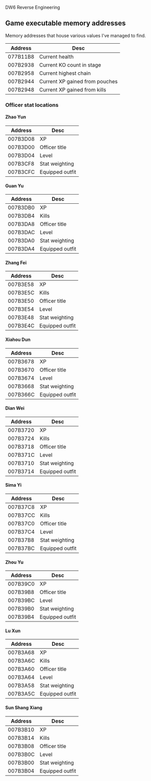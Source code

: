 DW6 Reverse Engineering


## Game executable memory addresses
Memory addresses that house various values I've managed to find.

| Address               | Desc                  
| -------------------   |----------------------    
| 077B11B8              | Current health        
| 007B2938              | Current KO count in stage
| 007B2958              | Current highest chain
| 007B2944              | Current XP gained from pouches
| 007B2948              | Current XP gained from kills

### Officer stat locations

#### Zhao Yun
| Address               | Desc                  
| -------------------   |----------------------    
| 007B3D08              | XP
| 007B3D00              | Officer title
| 007B3D04              | Level
| 007B3CF8              | Stat weighting
| 007B3CFC              | Equipped outfit

#### Guan Yu
| Address               | Desc                  
| -------------------   |----------------------    
| 007B3DB0              | XP
| 007B3DB4              | Kills
| 007B3DA8              | Officer title
| 007B3DAC              | Level
| 007B3DA0              | Stat weighting
| 007B3DA4              | Equipped outfit

#### Zhang Fei
| Address               | Desc                  
| -------------------   |----------------------    
| 007B3E58              | XP
| 007B3E5C              | Kills
| 007B3E50              | Officer title
| 007B3E54              | Level
| 007B3E48              | Stat weighting
| 007B3E4C              | Equipped outfit

#### Xiahou Dun
| Address               | Desc                  
| -------------------   |----------------------    
| 007B3678              | XP
| 007B3670              | Officer title
| 007B3674              | Level
| 007B3668              | Stat weighting
| 007B366C              | Equipped outfit

#### Dian Wei
| Address               | Desc                  
| -------------------   |----------------------    
| 007B3720              | XP
| 007B3724              | Kills
| 007B3718              | Officer title
| 007B371C              | Level
| 007B3710              | Stat weighting
| 007B3714              | Equipped outfit

#### Sima Yi
| Address               | Desc                  
| -------------------   |----------------------    
| 007B37C8              | XP
| 007B37CC              | Kills
| 007B37C0              | Officer title
| 007B37C4              | Level
| 007B37B8              | Stat weighting
| 007B37BC              | Equipped outfit

#### Zhou Yu
| Address               | Desc                  
| -------------------   |----------------------    
| 007B39C0              | XP
| 007B39B8              | Officer title
| 007B39BC              | Level
| 007B39B0              | Stat weighting
| 007B39B4              | Equipped outfit

#### Lu Xun
| Address               | Desc                  
| -------------------   |----------------------    
| 007B3A68              | XP
| 007B3A6C              | Kills
| 007B3A60              | Officer title
| 007B3A64              | Level
| 007B3A58              | Stat weighting
| 007B3A5C              | Equipped outfit

#### Sun Shang Xiang
| Address               | Desc                  
| -------------------   |----------------------    
| 007B3B10              | XP
| 007B3B14              | Kills
| 007B3B08              | Officer title
| 007B3B0C              | Level
| 007B3B00              | Stat weighting
| 007B3B04              | Equipped outfit





